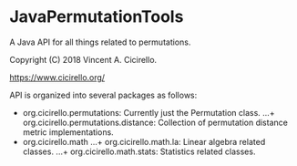 # JavaPermutationTools
A Java API for all things related to permutations.  

Copyright (C) 2018 Vincent A. Cicirello.

https://www.cicirello.org/

API is organized into several packages as follows:
* org.cicirello.permutations: Currently just the Permutation class.
...+ org.cicirello.permutations.distance: Collection of permutation distance metric implementations.
* org.cicirello.math
...+ org.cicirello.math.la: Linear algebra related classes.
...+ org.cicirello.math.stats: Statistics related classes.
